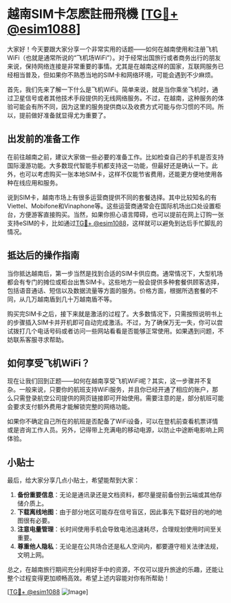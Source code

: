 # 越南SIM卡怎麽註冊飛機 [[TG💪+ @esim1088](https://t.me/s/esim1088)]

大家好！今天要跟大家分享一个非常实用的话题——如何在越南使用和注册飞机WiFi（也就是通常所说的“飞机场WiFi”）。对于经常出国旅行或者商务出行的朋友来说，保持网络连接是非常重要的事情。尤其是在越南这样的国家，互联网服务已经相当普及，但如果你不熟悉当地的SIM卡和网络环境，可能会遇到不少麻烦。

首先，我们先来了解一下什么是飞机WiFi。简单来说，就是当你乘坐飞机时，通过卫星信号或者其他技术手段提供的无线网络服务。不过，在越南，这种服务的体验可能会有所不同，因为这里的服务提供商以及收费方式可能与你习惯的不同。所以，提前做好准备就显得尤为重要了。

## 出发前的准备工作

在前往越南之前，建议大家做一些必要的准备工作。比如检查自己的手机是否支持国际漫游功能。大多数现代智能手机都支持这一功能，但最好还是确认一下。此外，也可以考虑购买一张本地SIM卡，这样不仅能节省费用，还能更方便地使用各种在线应用和服务。

说到SIM卡，越南市场上有很多运营商提供不同的套餐选择。其中比较知名的有Viettel、Mobifone和Vinaphone等。这些运营商通常会在国际机场出口处设置柜台，方便游客直接购买。当然，如果你担心语言障碍，也可以提前在网上订购一张支持eSIM的卡，比如通过[TG💪+ @esim1088](https://t.me/s/esim1088)，这样就可以避免到达后手忙脚乱的情况。

## 抵达后的操作指南

当你抵达越南后，第一步当然是找到合适的SIM卡供应商。通常情况下，大型机场都会有专门的摊位或柜台出售SIM卡。这些地方一般会提供多种套餐供顾客选择，包括语音通话、短信以及数据流量等方面的服务。价格方面，根据所选套餐的不同，从几万越南盾到几十万越南盾不等。

购买完SIM卡之后，接下来就是激活的过程了。大多数情况下，只需按照说明书上的步骤插入SIM卡并开机即可自动完成激活。不过，为了确保万无一失，你可以尝试拨打几个电话号码或者访问一些网站看看是否能够正常使用。如果遇到问题，不妨联系客服寻求帮助。

## 如何享受飞机WiFi？

现在让我们回到正题——如何在越南享受飞机WiFi呢？其实，这一步骤并不复杂。一般来说，只要你的航班支持WiFi服务，并且你已经开通了相应的账户，那么只需登录航空公司提供的网页链接即可开始使用。需要注意的是，部分航班可能会要求支付额外费用才能解锁完整的网络功能。

如果你不确定自己所在的航班是否配备了WiFi设备，可以在登机前查看机票详情或是咨询工作人员。另外，记得带上充满电的移动电源，以防止中途断电影响上网体验。

## 小贴士

最后，给大家分享几点小贴士，希望能帮到大家：

1. **备份重要信息**：无论是通讯录还是文档资料，都尽量提前备份到云端或其他存储介质上。
2. **下载离线地图**：由于部分地区可能存在信号盲区，因此事先下载好目的地的地图很有必要。
3. **注意电量管理**：长时间使用手机会导致电池迅速耗尽，合理规划使用时间至关重要。
4. **尊重他人隐私**：无论是在公共场合还是私人空间内，都要遵守相关法律法规，文明上网。

总之，在越南旅行期间充分利用好手中的资源，不仅可以提升旅途的乐趣，还能让整个过程变得更加顺畅高效。希望上述内容能对你有所帮助！

[[TG💪+ @esim1088](https://t.me/s/esim1088) ![Image](https://i.postimg.cc/4NQfJmqS/Snipaste-2025-05-13-00-14-12.png)]